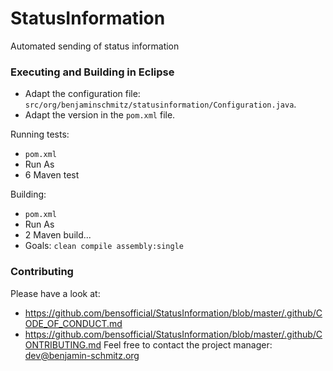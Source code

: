 # StatusInformation
Automated sending of status information

### Executing and Building in Eclipse
- Adapt the configuration file: ``src/org/benjaminschmitz/statusinformation/Configuration.java``.
- Adapt the version in the ``pom.xml`` file.

Running tests:
- ``pom.xml``
- Run As
- 6 Maven test

Building: 
- ``pom.xml``
- Run As
- 2 Maven build...
- Goals: ``clean compile assembly:single``

### Contributing
Please have a look at:
- https://github.com/bensofficial/StatusInformation/blob/master/.github/CODE_OF_CONDUCT.md
- https://github.com/bensofficial/StatusInformation/blob/master/.github/CONTRIBUTING.md
Feel free to contact the project manager: dev@benjamin-schmitz.org